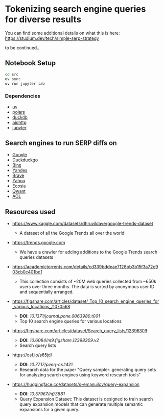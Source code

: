 # Tokenizing search engine queries for diverse results

You can find some additional details on what this is here: https://studium.dev/tech/simple-serp-strategy

to be continued...

## Notebook Setup
```bash
cd src
uv sync
uv run jupyter lab
```

### Dependencies

- [uv](https://docs.astral.sh/uv/)
- [polars](https://pola.rs/)
- [duckdb](https://duckdb.org)
- [aiohttp](https://docs.aiohttp.org/en/stable/index.html)
- [jupyter](https://jupyterlab.readthedocs.io)

## Search engines to run SERP diffs on
- [Google](https://www.google.com/)
- [Duckduckgo](https://duckduckgo.com/)
- [Bing](https://www.bing.com/)
- [Yandex](https://yandex.com/)
- [Brave](https://search.brave.com/) 
- [Yahoo](https://ca.search.yahoo.com/)
- [Ecosia](https://www.ecosia.org/)
- [Qwant](https://www.qwant.com/)
- [AOL](https://search.aol.ca)

## Resources used

- https://www.kaggle.com/datasets/dhruvildave/google-trends-dataset
    - A dataset of all the Google Trends all over the world

- https://trends.google.com
    - We have a crawler for adding additions to the Google Trends search queries datasets

- https://academictorrents.com/details/cd339bddeae7126bb3b15f3a72c903cb0c401bd1
    - This collection consists of ~20M web queries collected from ~650k users over three months. The data is sorted by anonymous user ID and sequentially arranged.

- https://figshare.com/articles/dataset/_Top_10_search_engine_queries_for_various_locations_/1070568
    - **DOI**: _10.1371/journal.pone.0063980.t001_
    - Top 10 search engine queries for various locations 

- https://figshare.com/articles/dataset/Search_query_lists/12398309
    - **DOI**: _10.6084/m9.figshare.12398309.v2_
    - Search query lists 

- https://osf.io/s65jd/
    - **DOI**: _10.7717/peerj-cs.1421._
    -  Research data for the paper "Query sampler: generating query sets for analyzing search engines using keyword research tools" 

- https://huggingface.co/datasets/s-emanuilov/query-expansion
    - **DOI**: _10.57967/hf/3881_
    - Query Expansion Dataset: This dataset is designed to train search query expansion models that can generate multiple semantic expansions for a given query. 